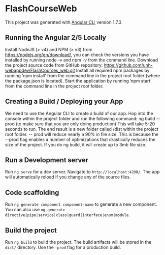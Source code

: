 # FlashCourseWeb

This project was generated with [Angular CLI](https://github.com/angular/angular-cli) version 1.7.3.

## Running the Angular 2/5 Locally
Install NodeJS (> v4) and NPM (> v3) from https://nodejs.org/en/download/, you can check the versions you have installed by running node -v and npm -v from the command line.
Download the project source code from GitHub repository: https://github.com/unh-webappdev/FlashCourses_web.git
Install all required npm packages by running ’npm install’ from the command line in the project root folder (where the package.json is located).
Start the application by running ’npm start’ from the command line in the project root folder.

## Creating a Build / Deploying your App
We need to use the Angular CLI to create a build of our app. Hop into the console within the project folder and run the following command:
ng build --prod (to make sure that you are only doing production)
This will take 5-20 seconds to run. The end result is a new folder called /dist within the project root folder. -- prod will reduce nearly a 90% in file size. This is because the --prod flag enables a number of optimizations that drastically reduces the size of the project.
If you do ng build, it will create up to 3mb file size.
 
 
## Run a Development server
Run `ng serve` for a dev server. Navigate to `http://localhost:4200/`. The app will automatically reload if you change any of the source files.

## Code scaffolding
Run `ng generate component component-name` to generate a new component. You can also use `ng generate directive|pipe|service|class|guard|interface|enum|module`.

## Build the project
Run `ng build` to build the project. The build artifacts will be stored in the `dist/`  directory. Use the `-prod` flag for a production build.
